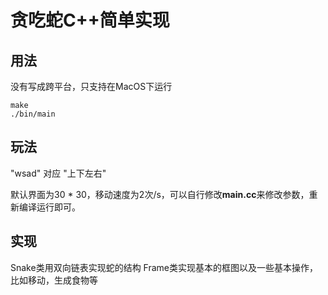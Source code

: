# 贪吃蛇C++简单实现
    
## 用法
没有写成跨平台，只支持在MacOS下运行

    make
    ./bin/main

## 玩法
"wsad" 对应 "上下左右"

默认界面为30 * 30，移动速度为2次/s，可以自行修改**main.cc**来修改参数，重新编译运行即可。

## 实现
Snake类用双向链表实现蛇的结构
Frame类实现基本的框图以及一些基本操作，比如移动，生成食物等

